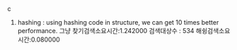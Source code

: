 c
1. hashing : using hashing code in structure, we can get 10 times better performance. 
그냥 찾기검색소요시간:1.242000
검색대상수 : 534
해슁검색소요시간:0.080000
